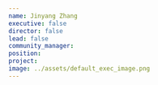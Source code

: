 ```yaml
---
name: Jinyang Zhang
executive: false
director: false
lead: false
community_manager: 
position:  
project:  
image: ../assets/default_exec_image.png
---
```

